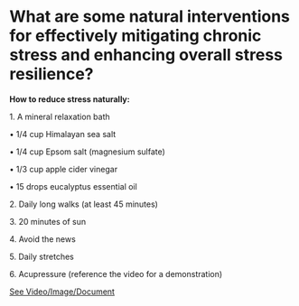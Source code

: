 # What are some natural interventions for effectively mitigating chronic stress and enhancing overall stress resilience?

**How to reduce stress naturally:**

1\. A mineral relaxation bath 

• 1/4 cup Himalayan sea salt 

• 1/4 cup Epsom salt (magnesium sulfate)

• 1/3 cup apple cider vinegar 

• 15 drops eucalyptus essential oil 

2\. Daily long walks (at least 45 minutes) 

3\. 20 minutes of sun 

4\. Avoid the news 

5\. Daily stretches 

6\. Acupressure (reference the video for a demonstration) 

 [See Video/Image/Document](https://hls-player.drberg.com/asset?path=migrated-assets/how-to-reduce-stress-naturally-drberg-on-natural-stress-remedy)